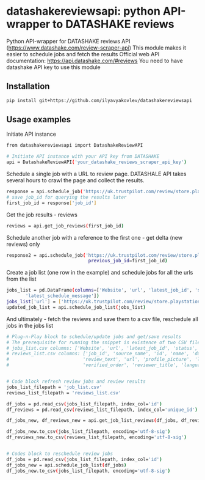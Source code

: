 # datashakereviewsapi: python API-wrapper to DATASHAKE reviews

Python API-wrapper for DATASHAKE reviews API (https://www.datashake.com/review-scraper-api)
This module makes it easier to schedule jobs and fetch the results
Official web API documentation: https://api.datashake.com/#reviews
You need to have datashake API key to use this module


## Installation

```sh
pip install git+https://github.com/ilyavyakovlev/datashakereviewsapi
```

## Usage examples

Initiate API instance
```sh
from datashakereviewsapi import DatashakeReviewAPI

# Initiate API instance with your API key from DATASHAKE
api = DatashakeReviewAPI('your_datashake_reviews_scraper_api_key')
```


Schedule a single job with a URL to review page.
DATASHALE API takes several hours to crawl the page and collect the results.
```sh
response = api.schedule_job('https://uk.trustpilot.com/review/store.playstation.com')
# save job_id for querying the results later
first_job_id = response['job_id']
```


Get the job results - reviews
```sh
reviews = api.get_job_reviews(first_job_id)
```


Schedule another job with a reference to the first one - get delta (new reviews) only
```sh
response2 = api.schedule_job('https://uk.trustpilot.com/review/store.playstation.com',
                              previous_job_id=first_job_id)
```


Create a job list (one row in the example) and schedule jobs for all the urls from the list
```sh
jobs_list = pd.DataFrame(columns=['Website', 'url', 'latest_job_id', 'status', 'last_crawl',
       'latest_schedule_message'])
jobs_list['url'] = ['https://uk.trustpilot.com/review/store.playstation.com']
updated_job_list = api.schedule_job_list(jobs_list)
```


And ultimately - fetch the reviews  and save them to a csv file, reschedule all jobs in the jobs list
```sh
# Plug-n-Play block to schedule/update jobs and get/save results
# The prerequisite for running the snippet is existence of two CSV files with the following structure:
# jobs_list.csv columns: ['Website', 'url', 'latest_job_id', 'status', 'last_crawl', 'latest_schedule_message']
# reviews_list.csv columns: ['job_id', 'source_name', 'id', 'name', 'date', 'rating_value',
#                           'review_text', 'url', 'profile_picture', 'location', 'review_title',
#                           'verified_order', 'reviewer_title', 'language_code', 'meta_data']


# Code block refresh review jobs and review results
jobs_list_filepath = 'job_list.csv'
reviews_list_filepath = 'reviews_list.csv'

df_jobs = pd.read_csv(jobs_list_filepath, index_col='id')
df_reviews = pd.read_csv(reviews_list_filepath, index_col='unique_id')

df_jobs_new, df_reviews_new = api.get_job_list_reviews(df_jobs, df_reviews)

df_jobs_new.to_csv(jobs_list_filepath, encoding='utf-8-sig')
df_reviews_new.to_csv(reviews_list_filepath, encoding='utf-8-sig')


# Codes block to reschedule review jobs
df_jobs = pd.read_csv(jobs_list_filepath, index_col='id')
df_jobs_new = api.schedule_job_list(df_jobs)
df_jobs_new.to_csv(jobs_list_filepath, encoding='utf-8-sig')
```
